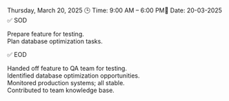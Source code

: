 Thursday, March 20, 2025
🕒 Time: 9:00 AM – 6:00 PM📆 Date: 20-03-2025
✅ SOD  

Prepare feature for testing.  
Plan database optimization tasks.

✅ EOD  

Handed off feature to QA team for testing.  
Identified database optimization opportunities.  
Monitored production systems; all stable.  
Contributed to team knowledge base.
